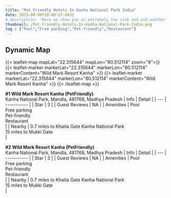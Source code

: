 ```yaml
---
title: "Pet Friendly Hotels In Kanha National Park India"
date: 2023-08-06T18:49:27.043Z
# description: "Here we show you an extremely low risk and and another medium risk approach to earn passive income "
thumbnail: /Pet-Friendly-Hotels-In-Kanha-National-Park-India.png
tag : ["Pool","Free parking","Pet-friendly","Restaurant"]
---
```


## Dynamic Map
{{< leaflet-map  mapLat="22.315644" mapLon="80.512114" zoom="8">}}
    {{< leaflet-marker markerLat="22.315644" markerLon="80.512114" markerContent="Wild Mark Resort Kanha" >}}
    {{< leaflet-marker markerLat="22.315644" markerLon="80.512114" markerContent="Wild Mark Resort Kanha" >}}
{{< /leaflet-map >}}


**#1 Wild Mark Resort Kanha (PetFriendly)**<br>Kanha National Park, Mandla, 481768, Madhya Pradesh
| Info | Detail |
| --- | ----------- |
| Star | 3 |
| Guest Reviews | NA |
| Amenities | Pool<br>Free parking<br>Pet-friendly<br>Restaurant<br> |
| Nearby | 0.7 miles to Khatia Gate Kanha National Park<br>15 miles to Mukki Gate<br> |

**#2 Wild Mark Resort Kanha (PetFriendly)**<br>Kanha National Park, Mandla, 481768, Madhya Pradesh
| Info | Detail |
| --- | ----------- |
| Star | 3 |
| Guest Reviews | NA |
| Amenities | Pool<br>Free parking<br>Pet-friendly<br>Restaurant<br> |
| Nearby | 0.7 miles to Khatia Gate Kanha National Park<br>15 miles to Mukki Gate<br> |


